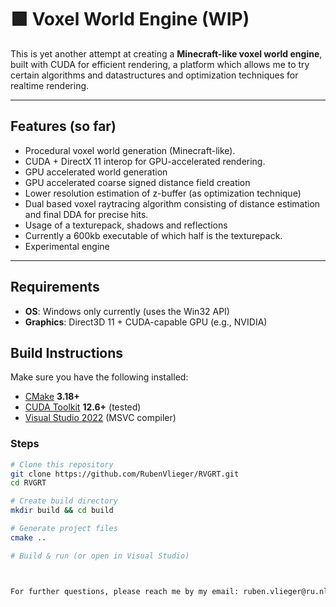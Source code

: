 # 🟩 Voxel World Engine (WIP)

This is yet another attempt at creating a **Minecraft-like voxel world engine**, built with CUDA for efficient rendering, a platform which allows me to try certain algorithms and datastructures and optimization techniques for realtime rendering.  

---

## Features (so far)
- Procedural voxel world generation (Minecraft-like).
- CUDA + DirectX 11 interop for GPU-accelerated rendering.
- GPU accelerated world generation
- GPU accelerated coarse signed distance field creation
- Lower resolution estimation of z-buffer (as optimization technique)
- Dual based voxel raytracing algorithm consisting of distance estimation and final DDA for precise hits.
- Usage of a texturepack, shadows and reflections
- Currently a 600kb executable of which half is the texturepack.
- Experimental engine

---

## Requirements
- **OS**: Windows only currently (uses the Win32 API)  
- **Graphics**: Direct3D 11 + CUDA-capable GPU (e.g., NVIDIA)  


##  Build Instructions
Make sure you have the following installed:
- [CMake](https://cmake.org/) **3.18+**
- [CUDA Toolkit](https://developer.nvidia.com/cuda-toolkit) **12.6+** (tested)
- [Visual Studio 2022](https://visualstudio.microsoft.com/vs/) (MSVC compiler)

### Steps
```bash
# Clone this repository
git clone https://github.com/RubenVlieger/RVGRT.git
cd RVGRT

# Create build directory
mkdir build && cd build

# Generate project files
cmake ..

# Build & run (or open in Visual Studio)



For further questions, please reach me by my email: ruben.vlieger@ru.nl
